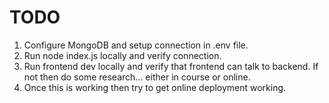# TODO

1. Configure MongoDB and setup connection in .env file.
2. Run node index.js locally and verify connection.
3. Run frontend dev locally and verify that frontend can talk to backend. If not then do some research... either in course or online.
4. Once this is working then try to get online deployment working.

